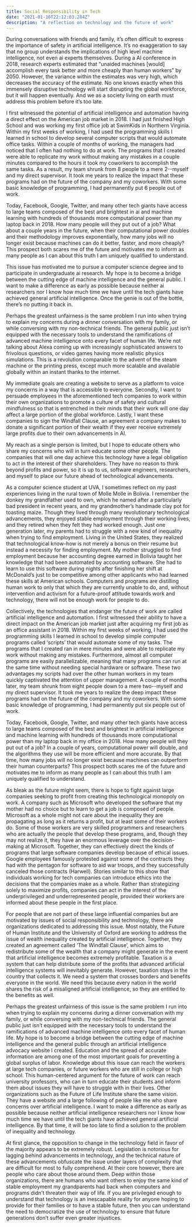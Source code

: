 ```yaml
---
title: Social Responsibility in Tech
date: "2021-01-10T22:12:03.284Z"
description: "A reflection on technology and the future of work"
---
```



During conversations with friends and family, it’s often difficult to express the importance of safety in artificial intelligence. It’s no exaggeration to say that no group understands the implications of high level machine intelligence, not even ai experts themselves. During a AI conference in 2018, research experts estimated that “unaided machines [would] accomplish every task better and more cheaply than human workers” by 2050. However, the variance within the estimates was very high, which decreases the accuracy of the estimate. No one knows exactly when this immensely disruptive technology will start disrupting the global workforce, but it will happen eventually. And we as a society living on earth must address this problem before it’s too late.

I first witnessed the potential of artificial intelligence and automation having a direct effect on the American job market in 2018. I had just finished High School and was working my first office job at SwimKids in Northern Virginia. Within my first weeks of working, I had used the programming skills I learned in school to develop several computer scripts that would automate office tasks. Within a couple of months of working, the managers had noticed that I often had nothing to do at work. The programs that I created were able to replicate my work without making any mistakes in a couple minutes compared to the hours it took my coworkers to accomplish the same tasks. As a result, my team shrunk from 8 people to a mere 2--myself and my direct supervisor. It took me years to realize the impact that these programs had on the future of the company and my coworkers. With some basic knowledge of programming, I had permanently put 6 people out of work. 

Today, Facebook, Google, Twitter, and many other tech giants have access to large teams composed of the best and brightest in ai and machine learning with hundreds of thousands more computational power than my laptop back in 2018. How many people will they put out of a job? What about a couple years in the future, when their computational power doubles and their methodology improves exponentially, how many jobs will no longer exist because machines can do it better, faster, and more cheaply? This prospect both scares me of the future and motivates me to inform as many people as I can about this truth I am uniquely qualified to understand. 

This issue has motivated me to pursue a computer science degree and to participate in undergraduate ai research. My hope is to become a bridge between the cutting edge of machine intelligence and the general public. I want to make a difference as early as possible because neither ai researchers nor I know how much time we have until the tech giants have achieved general artificial intelligence. Once the genie is out of the bottle, there’s no putting it back in. 

Perhaps the greatest unfairness is the same problem I run into when trying to explain my concerns during a dinner conversation with my family, or while conversing with my non-technical friends. The general public just isn’t equipped with the necessary tools to understand the ramifications of advanced machine intelligence onto every facet of human life. We’re not talking about Alexa coming up with increasingly sophisticated answers to frivolous questions, or video games having more realistic physics simulations. This is a revolution comparable to the advent of the steam machine or the printing press, except much more scalable and available globally within an instant thanks to the internet. 

My immediate goals are creating a website to serve as a platform to voice my concerns in a way that is accessible to everyone. Secondly, I want to persuade employees in the aforementioned tech companies to work within their own organizations to promote a culture of safety and cultural mindfulness so that is entrenched in their minds that their work will one day affect a large portion of the global workforce. Lastly, I want these companies to sign the Windfall Clause, an agreement a company makes to donate a significant portion of their wealth if they ever receive extremely large profits due to their own advancements in AI.

My reach as a single person is limited, but I hope to educate others who share my concerns who will in turn educate some other people. The companies that will one day achieve this technology have a legal obligation to act in the interest of their shareholders. They have no reason to think beyond profits and power, so it is up to us, software engineers, researchers, and myself to place our future ahead of technological advancements. 

As a computer science student at UVA, I sometimes reflect on my past experiences living in the rural town of Molle Molle in Bolivia. I remember the donkey my grandfather used to own, which he named after a particularly bad president in recent years, and my grandmother’s handmade clay pot for toasting maize. Though they lived through many revolutionary technological advancements, they enjoyed stable employment through their working lives, and they retired when they felt they had worked enough. Just one generation later, my parents had to struggle with a new kind of inequality when trying to find employment. Living in the United States, they realized that technological know-how is not merely a bonus on their resume but instead a necessity for finding employment. My mother struggled to find employment because her accounting degree earned in Bolivia taught her knowledge that had been automated by accounting software. She had to learn to use this software during nights after finishing her shift at McDonald’s just to be competitive among other applicants who had learned these skills at American schools. Computers and programs are distilling human work to only that which they are currently unable to do, and, without intervention and activism for a future-proof attitude towards work and technology, there will not be enough work for people to do.

Collectively, the technologies that endanger the future of work are called artificial intelligence and automation. I first witnessed their ability to have a direct impact on the American job market just after acquiring my first job as an office assistant in 2018. Within my first weeks of working, I had used the programming skills I learned in school to develop simple computer programs called ‘scripts’ that would automate some of my tasks. The programs that I created ran in mere minutes and were able to replicate my work without making any mistakes. Furthermore, almost all computer programs are easily parallelizable, meaning that many programs can run at the same time without needing special hardware or software. These two advantages my scripts had over the other human workers in my team quickly captivated the attention of upper management. A couple of months later, my team shrunk from eight people down to a mere two--myself and my direct supervisor. It took me years to realize the deep impact these programs had on the future of the company and my coworkers. With some basic knowledge of programming, I had permanently put six people out of work. 

Today, Facebook, Google, Twitter, and many other tech giants have access to large teams composed of the best and brightest in artificial intelligence and machine learning with hundreds of thousands more computational power than my laptop back in my office in 2018. How many people will they put out of a job? In a couple of years, computational power will double, and the algorithms they use will be more efficient and more accurate. By that time, how many jobs will no longer exist because machines can outperform their human counterparts? This prospect both scares me of the future and motivates me to inform as many people as I can about this truth I am uniquely qualified to understand. 

As bleak as the future might seem, there is hope to fight against large companies seeking to profit from creating this technological monopoly on work. A company such as Microsoft who developed the software that my mother had no choice but to learn to get a job is composed of people. Microsoft as a whole might not care about the inequality they are propagating as long as it returns a profit, but at least some of their workers do. Some of those workers are very skilled programmers and researchers who are actually the people that develop these programs, and, though they may not realize it, they have an enormous leverage over the decision-making at Microsoft. Together, they can effectively direct the kinds of programs that large software companies develop because of ethical issues. Google employees famously protested against some of the contracts they had with the pentagon for software to aid war troops, and they successfully canceled those contracts (Harwell). Stories similar to this show that individuals working for tech companies can introduce ethics into the decisions that the companies make as a whole. Rather than strategizing solely to maximize profits, companies can act in the interest of the underprivileged and underrepresented people, provided their workers are informed about these people in the first place. 

For people that are not part of these large influential companies but are motivated by issues of social responsibility and technology, there are organizations dedicated to addressing this issue. Most notably, the Future of Human Institute and the University of Oxford are working to address the issue of wealth inequality created by artificial intelligence. Together, they created an agreement called ‘The Windfall Clause’, which aims to redistribute some of the wealth that a company might generate in the event that artificial intelligence becomes extremely profitable. Taxation is a system that can help distribute some of the profits that advanced artificial intelligence systems will inevitably generate. However, taxation stays in the country that collects it. We need a system that crosses borders and benefits everyone in the world. We need this because every nation in the world shares the risk of a misaligned artificial intelligence, so they are entitled to the benefits as well.

Perhaps the greatest unfairness of this issue is the same problem I run into when trying to explain my concerns during a dinner conversation with my family, or while conversing with my non-technical friends. The general public just isn’t equipped with the necessary tools to understand the ramifications of advanced machine intelligence onto every facet of human life. My hope is to become a bridge between the cutting edge of machine intelligence and the general public through an artificial intelligence advocacy website I created. Education and the spread of accurate information are among one of the most important goals for preventing a global surplus of labor. Knowledge about this issue can reach the workers at large tech companies, or future workers who are still in college or high school. This human-centered argument for the future of work can reach university professors, who can in turn educate their students and inform them about issues they will have to struggle with in their lives. Other organizations such as the Future of Life Institute share the same vision. They have a website and a large following of people like me who share concerns over artificial intelligence. I want to make a difference as early as possible because neither artificial intelligence researchers nor I know how much time we have until the tech giants have achieved general artificial intelligence. By that time, it will be too late to find a solution to the problem of inequality and technology. 

At first glance, the opposition to change in the technology field in favor of the majority appears to be extremely robust. Legislation is notorious for lagging behind advancements in technology, and the technical nature of these advancements obfuscate the issue under layers of complexity that are difficult for most to fully comprehend. At their core however, there are people who care about those around them. Deep within those organizations, there are humans who want others to enjoy the same kind of stable employment my grandparents had back when computers and programs didn’t threaten their way of life. If you are privileged enough to understand that technology is an inescapable reality for anyone hoping to provide for their families or to have a stable future, then you can understand the need to democratize the use of technology to ensure that future generations don’t suffer even greater injustices. 
